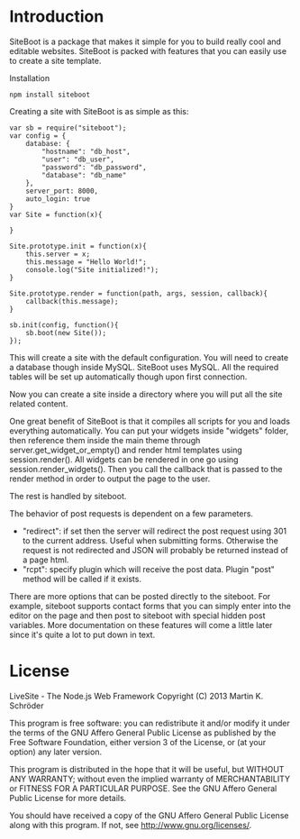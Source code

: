 Introduction
============

SiteBoot is a package that makes it simple for you to build really cool and editable websites. SiteBoot is packed with features that you can easily use to create a site template. 

Installation

	npm install siteboot
	
Creating a site with SiteBoot is as simple as this: 

	var sb = require("siteboot"); 
	var config = {
		database: {
			"hostname": "db_host",
			"user": "db_user",
			"password": "db_password",
			"database": "db_name"
		},
		server_port: 8000,
		auto_login: true
	}
	var Site = function(x){
		
	}

	Site.prototype.init = function(x){
		this.server = x; 
		this.message = "Hello World!"; 
		console.log("Site initialized!"); 
	}

	Site.prototype.render = function(path, args, session, callback){
		callback(this.message);
	}

	sb.init(config, function(){
		sb.boot(new Site());
	});  

This will create a site with the default configuration. You will need to create a database though inside MySQL. SiteBoot uses MySQL. All the required tables will be set up automatically though upon first connection. 

Now you can create a site inside a directory where you will put all the site related content. 

One great benefit of SiteBoot is that it compiles all scripts for you and loads everything automatically. You can put your widgets inside "widgets" folder, then reference them inside the main theme through server.get_widget_or_empty() and render html templates using session.render(). All widgets can be rendered in one go using session.render_widgets(). Then you call the callback that is passed to the render method in order to output the page to the user. 

The rest is handled by siteboot. 

The behavior of post requests is dependent on a few parameters. 

- "redirect": if set then the server will redirect the post request using 301 to the current address. Useful when submitting forms. Otherwise the request is not redirected and JSON will probably be returned instead of a page html. 
- "rcpt": specify plugin which will receive the post data. Plugin "post" method will be called if it exists. 

There are more options that can be posted directly to the siteboot. For example, siteboot supports contact forms that you can simply enter into the editor on the page and then post to siteboot with special hidden post variables. More documentation on these features will come a little later since it's quite a lot to put down in text. 

License
=======

LiveSite - The Node.js Web Framework
Copyright (C) 2013  Martin K. Schröder

This program is free software: you can redistribute it and/or modify
it under the terms of the GNU Affero General Public License as
published by the Free Software Foundation, either version 3 of the
License, or (at your option) any later version.

This program is distributed in the hope that it will be useful,
but WITHOUT ANY WARRANTY; without even the implied warranty of
MERCHANTABILITY or FITNESS FOR A PARTICULAR PURPOSE.  See the
GNU Affero General Public License for more details.

You should have received a copy of the GNU Affero General Public License
along with this program.  If not, see <http://www.gnu.org/licenses/>.
